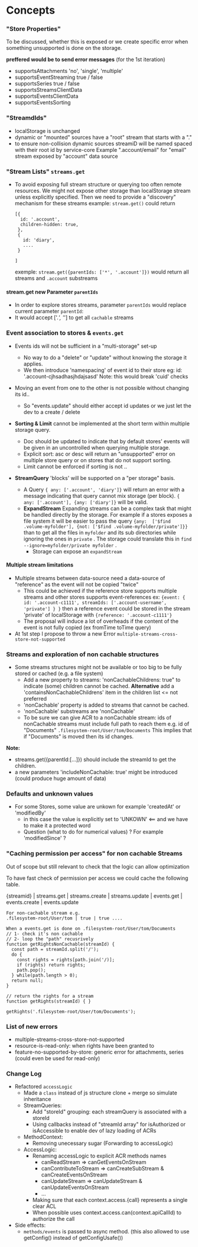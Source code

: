 
# Concepts 
### "Store Properties" 
To be discussed, whether this is exposed or we create specific error when something unsupported is done on the storage.

**preffered would be to send error messages** (for the 1st iteration)
- supportsAttachments 'no', 'single', 'multiple'
- supportsEventStreaming true / false
- supportsSeries true / false
- supportsStreamsClientData
- supportsEventsClientData
- supportsEventsSorting



### "StreamdIds" 
- localStorage is unchanged
- dynamic or "mounted" sources have a "root" stream that starts with a "." 
- to ensure non-collision dynamic sources streamiD will be named spaced with their root id by service-core
  Example ".account/email" for "email" stream exposed by "account" data source

### "Stream Lists" `streams.get`
- To avoid exposing full stream structure or querying too often remote resources. We might not expose other storage than localStorage stream unless explicitly specified. Then we need to provide a "discovery" mechanism for these streams
  example: `stream.get()` could return 
  ```
  [{
    id: '.account',
    children-hidden: true,
   },
   {
     id: 'diary', 
     ....
   }

  ]
  ```
  exemple: `stream.get({parentIds: ['*', '.account']})` would return all streams and `.account` substreams

#### stream.get new Parameter `parentIds`
- In order to explore stores streams, parameter `parentIds` would replace current parameter `parentId`:
- It would accept ['.*', '*'] to get all `cachable` streams 


### Event association to stores & `events.get` 
- Events ids will not be sufficient in a "multi-storage" set-up 
  - No way to do a "delete" or "update" without knowing the storage it applies. 
  - We then introduce 'namespacing' of event id to their store eg: id: '.account-cjhsadhasjhdajsasd' 
    Note: this would break 'cuid' checks 

- Moving an event from one to the other is not possible without changing its id.. 
  - So "events.update" should either accept id updates or we just let the dev to a create / delete 

- **Sorting & Limit** cannot be implemented at the short term within multiple storage query. 
  - Doc should be updated to indicate that by default stores' events will be given in an uncontrolled when querying multiple storage. 
  - Explicit sort: asc or desc will return an "unsupported" error on multiple store query or on stores that do not support sorting.
  - Limit cannot be enforced if sorting is not .. 

- **StreamQuery** 'blocks' will be supported on a "per storage" basis.
  - A Query `{ any: ['.account', 'diary']}` will return an error with a message indicating that query cannot mix storage (per block). `{ any: ['.account'], {any: ['diary']}` will be valid. 
  - **ExpandStream** Expanding streams can be a complex task that might be handled directly by the storage. For example if a stores exposes a file system it will be easier to pass the query `{any:  ['$find .volume-myfolder'], {not: ['$find .volume-myfolder/private']}}`  than to get all the files in `myfolder` and its sub directories while ignoring the ones in `private` . The storage could translate this in `find --ignore=myfolder/private myfolder` .
    - Storage can expose an `expandStream`  
  
#### Multiple stream limitations
- Multiple streams between data-source need a data-source of "reference" as the event will not be copied "twice"
  - This could be achieved if the reference store supports multiple streams and other stores supports event-references
    ex: `{event: { id: '.account-c1111', streamIds: ['.account-username', 'private'] } }`
    then a reference event could be stored in the stream 'private' of localStorage with `{reference: '.account-c1111'}`
  - The proposal will induce a lot of overheads if the content of the event is not fully copied (ex fromTime toTime query)
- At 1st step I propose to throw a new Error `multiple-streams-cross-store-not-supported`





### Streams and exploration of non cachable structures
- Some streams structures might not be available or too big to be fully stored or cached (e.g. a file system)
  - Add a new property to streams: 'nonCachableChildrens: true" to indicate (some) children cannot be cached.
    **Alternative** add a 'containsNonCachableChildrens' item in the children list <= not preferred
  - 'nonCachable' property is added to streams that cannot be cached.
  - 'nonCachable' substreams are 'nonCachable' 
  - To be sure we can give ACR to a nonCachable stream: 
    ids of nonCachable streams must include full path to reach them e.g. id of "Documents" `.filesystem-root/User/tom/Documents` 
    This implies that if "Documents" is moved then its id changes. 

**Note:**
  - streams.get({parentId:[...]}) should include the streamId to get the children.
  - a new parameters 'includeNonCachable: true' might be introduced (could produce huge amount of data) 

### Defaults and unknown values
- For some Stores, some value are unkown for example 'createdAt' or 'modifiedBy' 
  - in this case the value is explicitly set to 'UNKOWN' <== and we have to make it a protected word
  - Question (what to do for numerical values) ? For example 'modifiedSince' ? 

### "Caching permission per access" for non cachable Streams
Out of scope but still relevant to check that the logic can allow optimization

To have fast check of permission per access we could cache the following table.
              
{streamid} | streams.get | streams.create | streams.update | events.get | events.create | events.update

```
For non-cachable stream e.g.
.filesystem-root/User/tom | true | true .... 

When a events.get is done on .filesystem-root/User/tom/Documents 
// 1- check it's non cachable 
// 2- loop the "path" recusrively 
function getRightsNonCachable(streamId) {
  const path = streamId.split('/');
  do {
    const rights = rights[path.join('/)];
    if (rights) return rights;
    path.pop();
  } while(path.length > 0);
  return null;
}

// return the rights for a stream
function getRights(streamId) { }

getRights('.filesystem-root/User/tom/Documents');

```

### List of new errors

- multiple-streams-cross-store-not-supported 
- resource-is-read-only: when rights have been granted to 
- feature-no-supported-by-store: generic error for attachments, series (could even be used for read-only) 

### Change Log

- Refactored `accessLogic`
  - Made a `class` instead of js structure clone + merge so simulate inheritance
  - StreamQueries:
    - Add "storeId" grouping: each streamQuery is associated with a storeId
    - Using callbacks instead of "streamId array" for isAuthorized or isAccessible to enable dev of lazy loading of ACRs 
  - MethodContext:
    - Removing unecessary sugar (Forwarding to accessLogic)
  - AccessLogic:
    - Renaming accessLogic to explicit ACR methods names
      - canReadStream => canGetEventsOnStream
      - canContributeToStream => canCreateSubStream & canCreateEventsOnStream
      - canUpdateStream => canUpdateStream & canUpdateEventsOnStream
      - ...
    - Making sure that each context.access.{call} represents a single clear ACL
    - When possible uses context.access.can(context.apiCallId) to authorize the call 
- Side effects:
  - `methods/events` is passed to async method. (this also allowed to use getConfig() instead of getConfigUsafe())